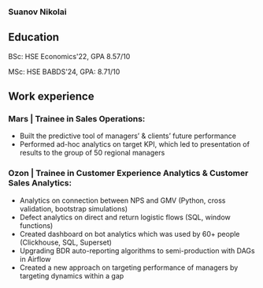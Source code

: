 ### Suanov Nikolai
## Education
BSc: HSE Economics'22, GPA 8.57/10

MSc: HSE BABDS'24, GPA: 8.71/10

## Work experience
### Mars | Trainee in Sales Operations:
- Built the predictive tool of managers’ & clients’ future performance
- Performed ad-hoc analytics on target KPI, which led to presentation of results to the group of 50
regional managers

### Ozon | Trainee in Customer Experience Analytics & Customer Sales Analytics:
- Analytics on connection between NPS and GMV (Python, cross validation, bootstrap simulations)
- Defect analytics on direct and return logistic flows (SQL, window functions)
- Created dashboard on bot analytics which was used by 60+ people (Clickhouse, SQL, Superset)
- Upgrading BDR auto-reporting algorithms to semi-production with DAGs in Airflow
- Created a new approach on targeting performance of managers by targeting dynamics within a gap



<!--
**suanow/suanow** is a ✨ _special_ ✨ repository because its `README.md` (this file) appears on your GitHub profile.

Here are some ideas to get you started:

- 🔭 I’m currently working on ...
- 🌱 I’m currently learning ...
- 👯 I’m looking to collaborate on ...
- 🤔 I’m looking for help with ...
- 💬 Ask me about ...
- 📫 How to reach me: ...
- 😄 Pronouns: ...
- ⚡ Fun fact: ...
-->
